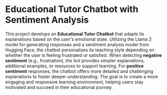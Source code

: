 # Educational Tutor Chatbot with Sentiment Analysis

This project develops an **Educational Tutor Chatbot** that adapts its explanations based on the user's emotional state. Utilizing the Llama 2 model for generating responses and a sentiment analysis model from Hugging Face, the chatbot personalizes its teaching style depending on whether the user is feeling frustrated or satisfied. When detecting **negative sentiment** (e.g., frustration), the bot provides simpler explanations, additional examples, or resources to support learning. For **positive sentiment** responses, the chatbot offers more detailed and challenging explanations to foster deeper understanding. The goal is to create a more engaging and responsive learning environment, helping users stay motivated and succeed in their educational journey.

